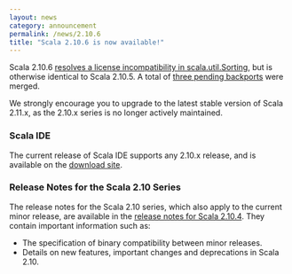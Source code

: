 ```yaml
---
layout: news
category: announcement
permalink: /news/2.10.6
title: "Scala 2.10.6 is now available!"
---
```

Scala 2.10.6 [resolves a license incompatibility in scala.util.Sorting](https://github.com/scala/scala/pull/4557), but is otherwise identical to Scala 2.10.5. A total of [three pending backports](https://github.com/scala/scala/pulls?q=milestone%3A2.10.6+is%3Aclosed) were merged.

We strongly encourage you to upgrade to the latest stable version of Scala 2.11.x, as the 2.10.x series is no longer actively maintained.

<!--break-->

### Scala IDE
The current release of Scala IDE supports any 2.10.x release, and is available on the [download site](http://scala-ide.org/download/sdk.html).

### Release Notes for the Scala 2.10 Series

The release notes for the Scala 2.10 series, which also apply to the current minor release, are available in the [release notes for Scala 2.10.4](http://scala-lang.org/news/2.10.4). They contain important information such as:

* The specification of binary compatibility between minor releases.
* Details on new features, important changes and deprecations in Scala 2.10.
